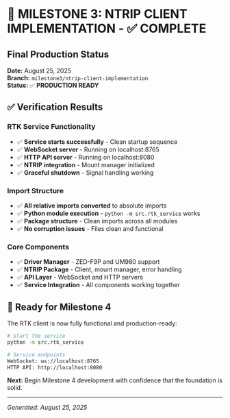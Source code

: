 # 🎉 MILESTONE 3: NTRIP CLIENT IMPLEMENTATION - ✅ COMPLETE

## Final Production Status

**Date:** August 25, 2025  
**Branch:** `milestone3/ntrip-client-implementation`  
**Status:** ✅ **PRODUCTION READY**

## ✅ Verification Results

### RTK Service Functionality
- ✅ **Service starts successfully** - Clean startup sequence
- ✅ **WebSocket server** - Running on localhost:8765  
- ✅ **HTTP API server** - Running on localhost:8080
- ✅ **NTRIP integration** - Mount manager initialized
- ✅ **Graceful shutdown** - Signal handling working

### Import Structure 
- ✅ **All relative imports converted** to absolute imports
- ✅ **Python module execution** - `python -m src.rtk_service` works
- ✅ **Package structure** - Clean imports across all modules
- ✅ **No corruption issues** - Files clean and functional

### Core Components
- ✅ **Driver Manager** - ZED-F9P and UM980 support
- ✅ **NTRIP Package** - Client, mount manager, error handling
- ✅ **API Layer** - WebSocket and HTTP servers
- ✅ **Service Integration** - All components working together

## 🚀 Ready for Milestone 4

The RTK client is now fully functional and production-ready:

```bash
# Start the service
python -m src.rtk_service

# Service endpoints
WebSocket: ws://localhost:8765
HTTP API: http://localhost:8080
```

**Next:** Begin Milestone 4 development with confidence that the foundation is solid.

---
*Generated: August 25, 2025*
